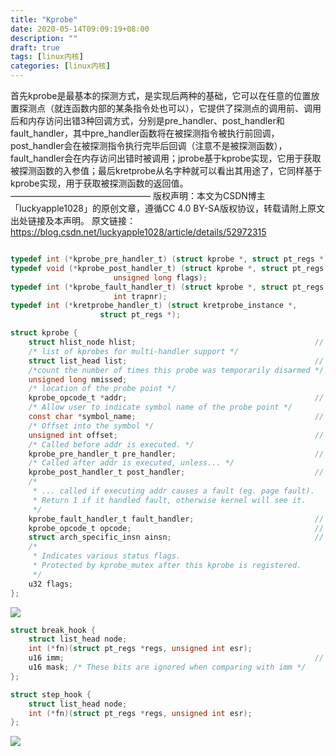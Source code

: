 ```yaml
---
title: "Kprobe"
date: 2020-05-14T09:09:19+08:00
description: ""
draft: true
tags: [linux内核]
categories: [linux内核]
---
```


首先kprobe是最基本的探测方式，是实现后两种的基础，它可以在任意的位置放置探测点（就连函数内部的某条指令处也可以），它提供了探测点的调用前、调用后和内存访问出错3种回调方式，分别是pre_handler、post_handler和fault_handler，其中pre_handler函数将在被探测指令被执行前回调，post_handler会在被探测指令执行完毕后回调（注意不是被探测函数），fault_handler会在内存访问出错时被调用；jprobe基于kprobe实现，它用于获取被探测函数的入参值；最后kretprobe从名字种就可以看出其用途了，它同样基于kprobe实现，用于获取被探测函数的返回值。
————————————————
版权声明：本文为CSDN博主「luckyapple1028」的原创文章，遵循CC 4.0 BY-SA版权协议，转载请附上原文出处链接及本声明。
原文链接：https://blog.csdn.net/luckyapple1028/article/details/52972315


```c

typedef int (*kprobe_pre_handler_t) (struct kprobe *, struct pt_regs *);
typedef void (*kprobe_post_handler_t) (struct kprobe *, struct pt_regs *,
				       unsigned long flags);
typedef int (*kprobe_fault_handler_t) (struct kprobe *, struct pt_regs *,
				       int trapnr);
typedef int (*kretprobe_handler_t) (struct kretprobe_instance *,
				    struct pt_regs *);

struct kprobe {
	struct hlist_node hlist;                                        // 所有注册的kprobe都会添加到kprobe_table哈希表中
	/* list of kprobes for multi-handler support */
	struct list_head list;                                          // 如果在同一个位置注册了多个kprobe，这些kprobe会形成一个队列
	/*count the number of times this probe was temporarily disarmed */
	unsigned long nmissed;
	/* location of the probe point */
	kprobe_opcode_t *addr;                                          // 探测的地址
	/* Allow user to indicate symbol name of the probe point */
	const char *symbol_name;                                        // 探测点的符号名称。名称和地址不能同时指定，否则注册时会返回EINVAL错误
	/* Offset into the symbol */
	unsigned int offset;                                            // 探测点相对于addr地址的偏移
	/* Called before addr is executed. */
	kprobe_pre_handler_t pre_handler;                               //
	/* Called after addr is executed, unless... */
	kprobe_post_handler_t post_handler;                             //
	/*
	 * ... called if executing addr causes a fault (eg. page fault).
	 * Return 1 if it handled fault, otherwise kernel will see it.
	 */
	kprobe_fault_handler_t fault_handler;                           //
	kprobe_opcode_t opcode;                                         // 被修改的指令保存下来以便返回时恢复    
	struct arch_specific_insn ainsn;                                // 保存了探测点原始指令的拷贝。这里拷贝的指令要比opcode中存储的指令多，拷贝的大小为MAX_INSN_SIZE * sizeof(kprobe_opcode_t)。
	/*
	 * Indicates various status flags.
	 * Protected by kprobe_mutex after this kprobe is registered.
	 */
	u32 flags;
};
```

![](https://gitee.com/chengshuyi/scripts/raw/master/img/20200811132549.png)


```c
struct break_hook {
	struct list_head node;
	int (*fn)(struct pt_regs *regs, unsigned int esr);
	u16 imm;                                                        // 这里的立即数就是之前脑图上提到的16位立即数，用于标识kprobe
	u16 mask; /* These bits are ignored when comparing with imm */
};
```

```c
struct step_hook {
	struct list_head node;
	int (*fn)(struct pt_regs *regs, unsigned int esr);
};
```

![](https://gitee.com/chengshuyi/scripts/raw/master/img/20200811140405.png)